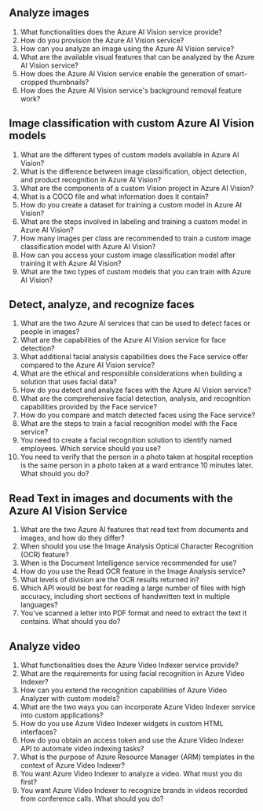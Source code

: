 ## Analyze images
1. What functionalities does the Azure AI Vision service provide?
2. How do you provision the Azure AI Vision service?
3. How can you analyze an image using the Azure AI Vision service?
4. What are the available visual features that can be analyzed by the Azure AI Vision service?
5. How does the Azure AI Vision service enable the generation of smart-cropped thumbnails?
6. How does the Azure AI Vision service's background removal feature work?

## Image classification with custom Azure AI Vision models
1. What are the different types of custom models available in Azure AI Vision?
2. What is the difference between image classification, object detection, and product recognition in Azure AI Vision?
3. What are the components of a custom Vision project in Azure AI Vision?
4. What is a COCO file and what information does it contain?
5. How do you create a dataset for training a custom model in Azure AI Vision?
6. What are the steps involved in labeling and training a custom model in Azure AI Vision?
7. How many images per class are recommended to train a custom image classification model with Azure AI Vision?
8. How can you access your custom image classification model after training it with Azure AI Vision?
9. What are the two types of custom models that you can train with Azure AI Vision?

## Detect, analyze, and recognize faces
1. What are the two Azure AI services that can be used to detect faces or people in images?
2. What are the capabilities of the Azure AI Vision service for face detection?
3. What additional facial analysis capabilities does the Face service offer compared to the Azure AI Vision service?
4. What are the ethical and responsible considerations when building a solution that uses facial data?
5. How do you detect and analyze faces with the Azure AI Vision service?
6. What are the comprehensive facial detection, analysis, and recognition capabilities provided by the Face service?
7. How do you compare and match detected faces using the Face service?
8. What are the steps to train a facial recognition model with the Face service?
9. You need to create a facial recognition solution to identify named employees. Which service should you use?
10. You need to verify that the person in a photo taken at hospital reception is the same person in a photo taken at a ward entrance 10 minutes later. What should you do?

## Read Text in images and documents with the Azure AI Vision Service
1. What are the two Azure AI features that read text from documents and images, and how do they differ?
2. When should you use the Image Analysis Optical Character Recognition (OCR) feature?
3. When is the Document Intelligence service recommended for use?
4. How do you use the Read OCR feature in the Image Analysis service?
5. What levels of division are the OCR results returned in?
6. Which API would be best for reading a large number of files with high accuracy, including short sections of handwritten text in multiple languages?
7. You've scanned a letter into PDF format and need to extract the text it contains. What should you do?

## Analyze video
1. What functionalities does the Azure Video Indexer service provide?
2. What are the requirements for using facial recognition in Azure Video Indexer?
3. How can you extend the recognition capabilities of Azure Video Analyzer with custom models?
4. What are the two ways you can incorporate Azure Video Indexer service into custom applications?
5. How do you use Azure Video Indexer widgets in custom HTML interfaces?
6. How do you obtain an access token and use the Azure Video Indexer API to automate video indexing tasks?
7. What is the purpose of Azure Resource Manager (ARM) templates in the context of Azure Video Indexer?
8. You want Azure Video Indexer to analyze a video. What must you do first?
9. You want Azure Video Indexer to recognize brands in videos recorded from conference calls. What should you do?